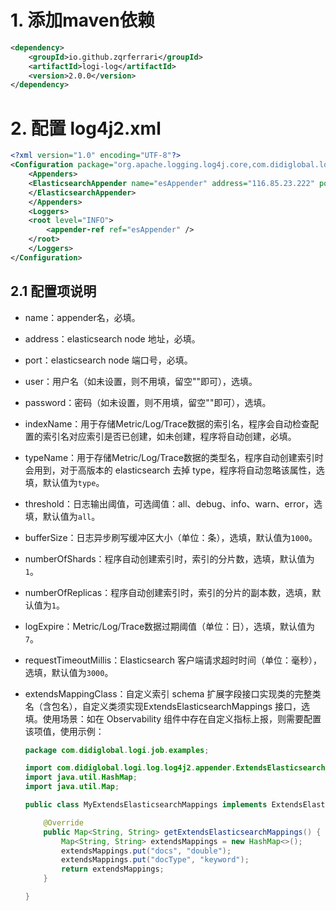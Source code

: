 # 1. 添加maven依赖

```xml
<dependency>
	<groupId>io.github.zqrferrari</groupId>
	<artifactId>logi-log</artifactId>
	<version>2.0.0</version>
</dependency>
```

# 2. 配置 log4j2.xml

```xml
<?xml version="1.0" encoding="UTF-8"?>
<Configuration package="org.apache.logging.log4j.core,com.didiglobal.logi.log.log4j2.appender" >
	<Appenders>
    <ElasticsearchAppender name="esAppender" address="116.85.23.222" port="18303" user="elastic" password="Didiyun@888" indexName="index_observability" typeName="type" threshold="all" bufferSize="1000" numberOfShards="1" numberOfReplicas="1" logExpire="7" extendsMappingClass="com.didiglobal.logi.job.examples.MyExtendsElasticsearchMappings" requestTimeoutMillis="3000">
    </ElasticsearchAppender>
	</Appenders>
	<Loggers>
    <root level="INFO">
        <appender-ref ref="esAppender" />
    </root>
	</Loggers>
</Configuration>
```

## 2.1 配置项说明

- name：appender名，必填。

- address：elasticsearch node 地址，必填。

- port：elasticsearch node 端口号，必填。

- user：用户名（如未设置，则不用填，留空""即可），选填。

- password：密码（如未设置，则不用填，留空""即可），选填。

- indexName：用于存储Metric/Log/Trace数据的索引名，程序会自动检查配置的索引名对应索引是否已创建，如未创建，程序将自动创建，必填。

- typeName：用于存储Metric/Log/Trace数据的类型名，程序自动创建索引时会用到，对于高版本的 elasticsearch 去掉 type，程序将自动忽略该属性，选填，默认值为`type`。

- threshold：日志输出阈值，可选阈值：all、debug、info、warn、error，选填，默认值为`all`。

- bufferSize：日志异步刷写缓冲区大小（单位：条），选填，默认值为`1000`。

- numberOfShards：程序自动创建索引时，索引的分片数，选填，默认值为`1`。

- numberOfReplicas：程序自动创建索引时，索引的分片的副本数，选填，默认值为`1`。

- logExpire：Metric/Log/Trace数据过期阈值（单位：日），选填，默认值为`7`。

- requestTimeoutMillis：Elasticsearch 客户端请求超时时间（单位：毫秒），选填，默认值为`3000`。

- extendsMappingClass：自定义索引 schema 扩展字段接口实现类的完整类名（含包名），自定义类须实现ExtendsElasticsearchMappings 接口，选填。使用场景：如在 Observability 组件中存在自定义指标上报，则需要配置该项值，使用示例：

  ```java
  package com.didiglobal.logi.job.examples;
  
  import com.didiglobal.logi.log.log4j2.appender.ExtendsElasticsearchMappings;
  import java.util.HashMap;
  import java.util.Map;
  
  public class MyExtendsElasticsearchMappings implements ExtendsElasticsearchMappings {
  
      @Override
      public Map<String, String> getExtendsElasticsearchMappings() {
          Map<String, String> extendsMappings = new HashMap<>();
          extendsMappings.put("docs", "double");
          extendsMappings.put("docType", "keyword");
          return extendsMappings;
      }
  
  }
  ```